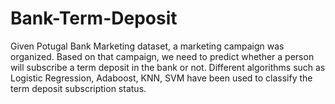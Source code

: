 # Bank-Term-Deposit
Given Potugal Bank Marketing dataset, a marketing campaign was organized. Based on that campaign, we need to predict whether a person will subscribe a term deposit in the bank or not.
Different algorithms such as Logistic Regression, Adaboost, KNN, SVM have been used to classify the term deposit subscription status.

